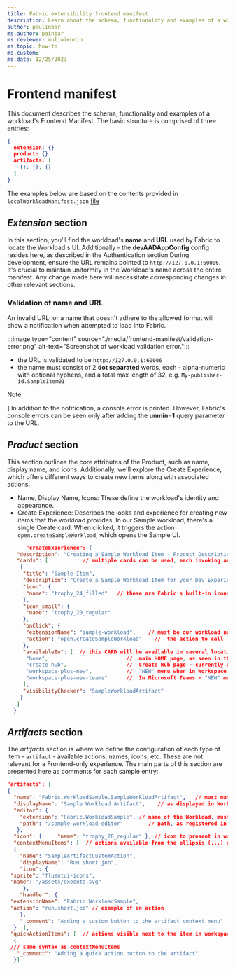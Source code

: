 ```yaml
---
title: Fabric extensibility frontend manifest
description: Learn about the schema, functionality and examples of a workload's Frontend Manifest.
author: paulinbar
ms.author: painbar
ms.reviewer: muliwienrib
ms.topic: how-to
ms.custom:
ms.date: 12/25/2023
---
```


# Frontend manifest

This document describes the schema, functionality and examples of a workload's Frontend Manifest.
The basic structure is comprised of three entries:

```json
{
  extension: {}
  product: {}
  artifacts: [
    {}, {}, {}
  ]
}
```

The examples below are based on the contents provided in `localWorkloadManifest.json` [file](https://github.com/microsoft/Microsoft-Fabric-developer-sample/blob/main/Frontend/Manifests/localWorkloadManifest.json)

## *Extension* section

In this section, you'll find the workload's **name** and **URL** used by Fabric to locate the Workload's UI.
Additionally - the **devAADAppConfig** config resides here, as described in the Authentication section
During development, ensure the URL remains pointed to `http://127.0.0.1:60006`.
It's crucial to maintain uniformity in the Workload's name across the entire manifest. Any change made here will necessitate corresponding changes in other relevant sections.

### Validation of name and URL

An invalid URL, or a name that doesn't adhere to the allowed format will show a notification when attempted to load into Fabric.

:::image type="content" source="./media/frontend-manifest/validation-error.png" alt-text="Screenshot of workload validation error.":::

* the URL is validated to be ``http://127.0.0.1:60006``
* the name must consist of 2 **dot separated** words, each - alpha-numeric with optional hyphens, and a total max length of 32, e.g.  `My-publisher-id.SampleItem01`

> [!NOTE]
>] In addition to the notification, a console.error is printed. However, Fabric's console errors can be seen only after adding the **unmin=1** query parameter to the URL.

## *Product* section

This section outlines the core attributes of the Product, such as name, display name, and icons. Additionally, we'll explore the Create Experience, which offers different ways to create new items along with associated actions.

* Name, Display Name, Icons: These define the workload's identity and appearance.
* Create Experience: Describes the looks and experience for creating new items that the workload provides. In our Sample workload, there's a single Create card. When clicked, it triggers the action `open.createSampleWorkload`, which opens the Sample UI.

```json
      "createExperience": {
   "description": "Creating a Sample Workload Item - Product Description",
   "cards": [           // multiple cards can be used, each invoking an action
    {
     "title": "Sample Item",
     "description": "Create a Sample Workload Item for your Dev Experience",
     "icon": {
      "name": "trophy_24_filled"   // these are Fabric's built-in icons. Here we can reference an image file located under 'assets' (e.g. "name": "/assets/myImage1.svg")
     },
     "icon_small": {
      "name": "trophy_20_regular"
     },
     "onClick": {
      "extensionName": "sample-workload",    // must be our workload name
      "action": "open.createSampleWorkload"    //  the action to call
     },
     "availableIn": [  // this CARD will be available in several locations of Fabric.
      "home",                         //  main HOME page, as seen in the above screenshots
      "create-hub",                   //  Create Hub page - currently doesn't support custom Workloads
      "workspace-plus-new",           //  "NEW" menu when in Workspace view
      "workspace-plus-new-teams"      //  In Microsoft Teams - "NEW" menu in Workspace View   
     ],
     "visibilityChecker": "SampleWorkloadArtifact"
    }
   ]
  }
```

## *Artifacts* section

The *artifacts* section is where we define the configuration of each type of item - `artifact`  - available actions, names, icons, etc.
These are not relevant for a Frontend-only experience.
The main parts of this section are presented here as comments for each sample entry:

```json
"artifacts": [
{
  "name": "Fabric.WorkloadSample.SampleWorkloadArtifact",   // must match the name in Workload Backend's WorkloadManifest.xml
  "displayName": "Sample Workload Artifact",    // as displayed in Workspace view
  "editor": { 
    "extension": "Fabric.WorkloadSample", // name of the Workload, must match the main `extension` section
    "path": "/sample-workload-editor"        // path, as registered in App.ts, to open for editing.
   },
  "icon": {     "name": "trophy_20_regular" }, // icon to present in workspace view 
  "contextMenuItems": [  // actions available from the ellipsis (...) next to an item
  {
    "name": "SampleArtifactCustomAction",
    "displayName": "Run short job",
    "icon": {
 "sprite": "fluentui-icons",
 "name": "/assets/execute.svg"
     },
    "handler": {
 "extensionName": "Fabric.WorkloadSample",
 "action": "run.short.job" // example of an action 
    },
    "_comment": "Adding a custom button to the artifact context menu"
  }  ],
 "quickActionItems": [  // actions visible next to the item in workspace view
  {
 /// same syntax as contextMenuItems
   "_comment": "Adding a quick action button to the artifact"
  }]
```
